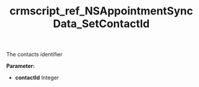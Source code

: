 ﻿---
title: crmscript_ref_NSAppointmentSyncData_SetContactId
description: NSAppointmentSyncData.SetContactId(Integer contactId)
intellisense: NSAppointmentSyncData.SetContactId
keywords: NSAppointmentSyncData, GetContactId
so.topic: reference
---

The contacts identifier

**Parameter:** 
 - **contactId** Integer

